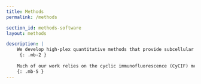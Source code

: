 ```yaml
---
title: Methods
permalink: /methods

section_id: methods-software
layout: methods

description: |
    We develop high-plex quantitative methods that provide subcellular spatial data about the complex biological interactions that occur within tissues. Our methods enable next-generation breakthroughs in precision medicine, such as AI-assisted predictive models, early detection of cancer, and precision approaches to treating disease.  
     {: .mb-2 }
    
    Much of our work relies on the cyclic immunofluorescence (CyCIF) method, which generates high-plex tissue images using multiple cycles of staining, imaging, and bleaching. More recently, we developed the Orion method, which collects rapid, one-shot 18-channel immunofluorescence images and clinical-grade H&E images of the same slide.  
    {: .mb-5 }
---
```



